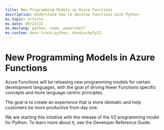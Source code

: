 ```yaml
---
title: New Programming Models in Azure Functions
description: Understand how to develop functions with Python
ms.topic: article
ms.date: 09/23/22
ms.devlang: python, node, powershell
ms.custom: devx-track-python, devdivchpfy22
---
```


# New Programming Models in Azure Functions

Azure Functions will be releasing new programming models for certain development languages, with the goal of driving fewer Functions specific concepts and more language centric principles. 

The goal is to create an experience that is more idomatic and help customers be more productive from day one. 

We are starting this initative with the release of the V2 programming model for Python. To learn more about it, see the Developer Reference Guide.